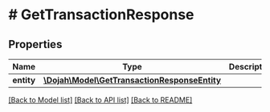 # # GetTransactionResponse

## Properties

Name | Type | Description | Notes
------------ | ------------- | ------------- | -------------
**entity** | [**\Dojah\Model\GetTransactionResponseEntity**](GetTransactionResponseEntity.md) |  | [optional]

[[Back to Model list]](../../README.md#models) [[Back to API list]](../../README.md#endpoints) [[Back to README]](../../README.md)
